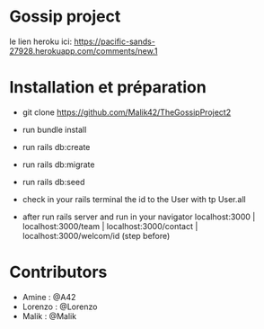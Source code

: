 # Gossip project

le lien heroku ici: https://pacific-sands-27928.herokuapp.com/comments/new.1

# Installation et préparation

* git clone https://github.com/Malik42/TheGossipProject2

* run  bundle install

* run rails db:create

* run rails db:migrate

* run rails db:seed

* check in your rails terminal the id to the User with tp User.all

* after run rails server and run in your navigator localhost:3000 |  localhost:3000/team  | localhost:3000/contact | localhost:3000/welcom/id (step before)

# Contributors
- Amine : @A42
- Lorenzo : @Lorenzo
- Malik : @Malik
